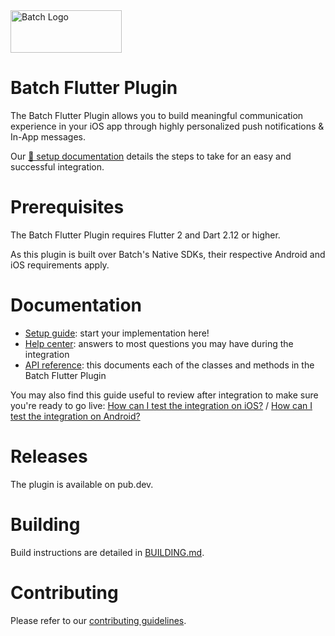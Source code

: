 <img src="https://static.batch.com/documentation/Readmes/logo_batch_full_178@2x.png" srcset="https://static.batch.com/documentation/Readmes/logo_batch_full_178.png 1x" width="178" height="68" alt="Batch Logo" />

# Batch Flutter Plugin

The Batch Flutter Plugin allows you to build meaningful communication experience in your iOS app through highly personalized push notifications & In-App messages.

Our [📕 setup documentation](https://flutter-doc-preview.batchers.vercel.app/flutter/prerequisites) details the steps to take for an easy and successful integration.

# Prerequisites
The Batch Flutter Plugin requires Flutter 2 and Dart 2.12 or higher.

As this plugin is built over Batch's Native SDKs, their respective Android and iOS requirements apply.

# Documentation
- [Setup guide](https://flutter-doc-preview.batchers.vercel.app/flutter/prerequisites): start your implementation here!
- [Help center](https://help.batch.com/en/): answers to most questions you may have during the integration
- [API reference](https://flutter-doc-preview.batchers.vercel.app/flutter-dart-api-reference/index.html): this documents each of the classes and methods in the Batch Flutter Plugin

You may also find this guide useful to review after integration to make sure you're ready to go live: [How can I test the integration on iOS?](https://help.batch.com/en/articles/2669866-how-can-i-test-the-integration-on-ios) / [How can I test the integration on Android?](https://help.batch.com/en/articles/2672749-how-can-i-test-the-integration-on-android)

# Releases
The plugin is available on pub.dev.
 
# Building
Build instructions are detailed in [BUILDING.md](https://github.com/BatchLabs/Batch-Flutter-Plugin/blob/master/BUILDING.md).

# Contributing
Please refer to our [contributing guidelines](https://github.com/BatchLabs/Batch-Flutter-Plugin/blob/master/CONTRIBUTING.md).